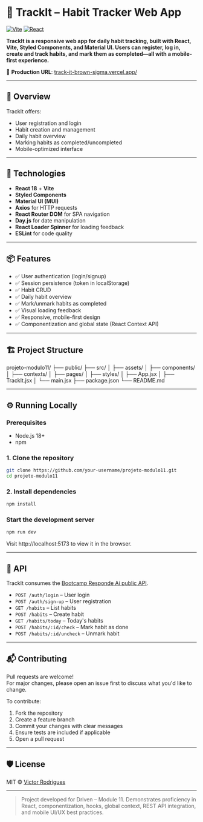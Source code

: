 # 📱 TrackIt – Habit Tracker Web App

[![Vite](https://img.shields.io/badge/built%20with-vite-646CFF?logo=vite)](https://vitejs.dev/)
[![React](https://img.shields.io/badge/react-18.3.1-61DAFB?logo=react)](https://react.dev/)

**TrackIt is a responsive web app for daily habit tracking, built with React, Vite, Styled Components, and Material UI. Users can register, log in, create and track habits, and mark them as completed—all with a mobile-first experience.**

🔗 **Production URL**: [track-it-brown-sigma.vercel.app/](https://track-it-brown-sigma.vercel.app/)

---

## 🧠 Overview

TrackIt offers:
- User registration and login
- Habit creation and management
- Daily habit overview
- Marking habits as completed/uncompleted
- Mobile-optimized interface

---

## 🚀 Technologies

- **React 18** + **Vite**
- **Styled Components**
- **Material UI (MUI)**
- **Axios** for HTTP requests
- **React Router DOM** for SPA navigation
- **Day.js** for date manipulation
- **React Loader Spinner** for loading feedback
- **ESLint** for code quality

---

## 📦 Features

- ✅ User authentication (login/signup)
- ✅ Session persistence (token in localStorage)
- ✅ Habit CRUD
- ✅ Daily habit overview
- ✅ Mark/unmark habits as completed
- ✅ Visual loading feedback
- ✅ Responsive, mobile-first design
- ✅ Componentization and global state (React Context API)

---

## 🏗️ Project Structure
projeto-modulo11/
 ├── public/
 ├── src/
 │ ├── assets/ 
 │ ├── components/ 
 │ ├── contexts/ 
 │ ├── pages/ 
 │ ├── styles/ 
 │ ├── App.jsx 
 │ ├── TrackIt.jsx 
 │ └── main.jsx 
 ├── package.json 
 └── README.md

---

## ⚙️ Running Locally

### Prerequisites

- Node.js 18+
- npm

### 1. Clone the repository

```bash
git clone https://github.com/your-username/projeto-modulo11.git
cd projeto-modulo11
```

### 2. Install dependencies
```bash
npm install
```

### Start the development server
```bash
npm run dev
```
Visit http://localhost:5173 to view it in the browser.

---

## 📡 API
TrackIt consumes the [Bootcamp Responde Aí public API](https://mock-api.bootcamp.respondeai.com.br/api/v2/trackit/).
- `POST /auth/login` – User login
- `POST /auth/sign-up` – User registration
- `GET /habits` – List habits
- `POST /habits` – Create habit
- `GET /habits/today` – Today's habits
- `POST /habits/:id/check` – Mark habit as done
- `POST /habits/:id/uncheck` – Unmark habit

---

## 📬 Contributing
Pull requests are welcome!  
For major changes, please open an issue first to discuss what you'd like to change.

To contribute:
1. Fork the repository  
2. Create a feature branch  
3. Commit your changes with clear messages  
4. Ensure tests are included if applicable  
5. Open a pull request 

---

## 🛡️ License
MIT © [Victor Rodrigues](https://github.com/victortsrodrigues)

---
> Project developed for Driven – Module 11.
> Demonstrates proficiency in React, componentization, hooks, global context, REST API integration, and mobile UI/UX best practices.